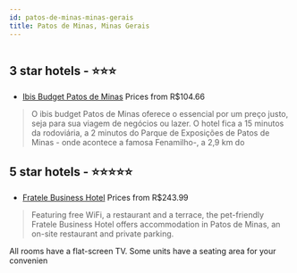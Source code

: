 ```yaml
---
id: patos-de-minas-minas-gerais
title: Patos de Minas, Minas Gerais
---
```


<center><img src="http://media.omnibees.com/Images/7370/Property/317709.jpg" alt="" /></center>


##  3 star hotels - ⭐️⭐️⭐️

-    [Ibis Budget Patos de Minas](https://us.hurb.com/hotels/patos-de-minas/ibis-budget-patos-de-minas-OMN-7370?cmp=18055) Prices from R$104.66
   > O ibis budget Patos de Minas oferece o essencial por um preço justo, seja para sua viagem de negócios ou lazer. O hotel fica a 15 minutos da rodoviária, a 2 minutos do Parque de Exposições de Patos de Minas - onde acontece a famosa Fenamilho-, a 2,9 km do

##  5 star hotels - ⭐️⭐️⭐️⭐️⭐️

-    [Fratele Business Hotel](https://us.hurb.com/hotels/patos-de-minas/fratele-business-hotel-OMN-5025?cmp=18055) Prices from R$243.99
   > Featuring free WiFi, a restaurant and a terrace, the pet-friendly Fratele Business Hotel offers accommodation in Patos de Minas, an on-site restaurant and private parking.All rooms have a flat-screen TV. Some units have a seating area for your convenien
